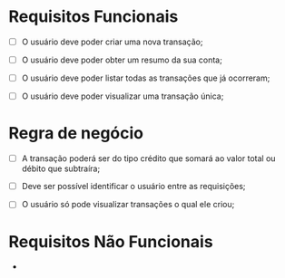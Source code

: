 # Requisitos Funcionais

- [  ] O usuário deve poder criar uma nova transação;
- [  ] O usuário deve poder obter um resumo da sua conta;
- [  ] O usuário deve poder listar todas as transações que já ocorreram;
- [  ] O usuário deve poder visualizar uma transação única;


# Regra de negócio

- [  ] A transação poderá ser do tipo crédito que somará ao valor total ou débito que subtraíra;
- [  ] Deve ser possível identificar o usuário entre as requisições;
- [  ] O usuário só pode visualizar transações o qual ele criou;


# Requisitos Não Funcionais

- 